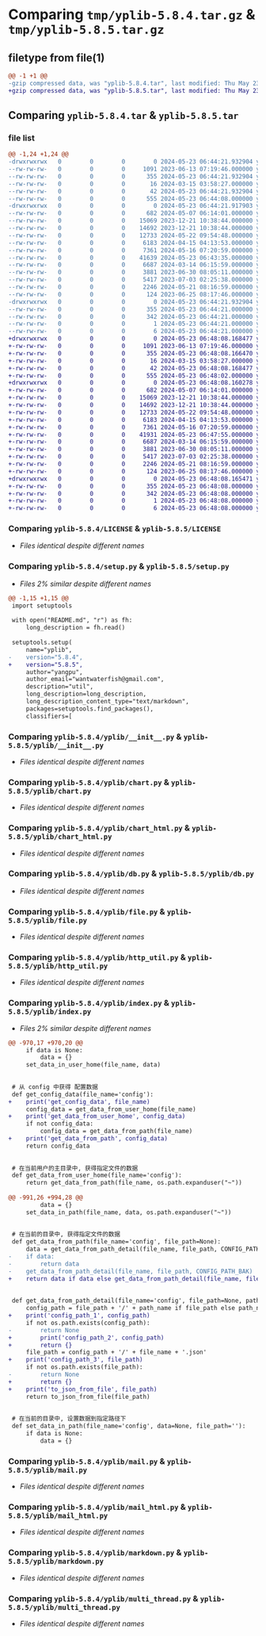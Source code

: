 # Comparing `tmp/yplib-5.8.4.tar.gz` & `tmp/yplib-5.8.5.tar.gz`

## filetype from file(1)

```diff
@@ -1 +1 @@
-gzip compressed data, was "yplib-5.8.4.tar", last modified: Thu May 23 06:44:21 2024, max compression
+gzip compressed data, was "yplib-5.8.5.tar", last modified: Thu May 23 06:48:08 2024, max compression
```

## Comparing `yplib-5.8.4.tar` & `yplib-5.8.5.tar`

### file list

```diff
@@ -1,24 +1,24 @@
-drwxrwxrwx   0        0        0        0 2024-05-23 06:44:21.932904 yplib-5.8.4/
--rw-rw-rw-   0        0        0     1091 2023-06-13 07:19:46.000000 yplib-5.8.4/LICENSE
--rw-rw-rw-   0        0        0      355 2024-05-23 06:44:21.932904 yplib-5.8.4/PKG-INFO
--rw-rw-rw-   0        0        0       16 2024-03-15 03:58:27.000000 yplib-5.8.4/README.md
--rw-rw-rw-   0        0        0       42 2024-05-23 06:44:21.932904 yplib-5.8.4/setup.cfg
--rw-rw-rw-   0        0        0      555 2024-05-23 06:44:08.000000 yplib-5.8.4/setup.py
-drwxrwxrwx   0        0        0        0 2024-05-23 06:44:21.917903 yplib-5.8.4/yplib/
--rw-rw-rw-   0        0        0      682 2024-05-07 06:14:01.000000 yplib-5.8.4/yplib/__init__.py
--rw-rw-rw-   0        0        0    15069 2023-12-21 10:38:44.000000 yplib-5.8.4/yplib/chart.py
--rw-rw-rw-   0        0        0    14692 2023-12-21 10:38:44.000000 yplib-5.8.4/yplib/chart_html.py
--rw-rw-rw-   0        0        0    12733 2024-05-22 09:54:48.000000 yplib-5.8.4/yplib/db.py
--rw-rw-rw-   0        0        0     6183 2024-04-15 04:13:53.000000 yplib-5.8.4/yplib/file.py
--rw-rw-rw-   0        0        0     7361 2024-05-16 07:20:59.000000 yplib-5.8.4/yplib/http_util.py
--rw-rw-rw-   0        0        0    41639 2024-05-23 06:43:35.000000 yplib-5.8.4/yplib/index.py
--rw-rw-rw-   0        0        0     6687 2024-03-14 06:15:59.000000 yplib-5.8.4/yplib/mail.py
--rw-rw-rw-   0        0        0     3881 2023-06-30 08:05:11.000000 yplib-5.8.4/yplib/mail_html.py
--rw-rw-rw-   0        0        0     5417 2023-07-03 02:25:38.000000 yplib-5.8.4/yplib/markdown.py
--rw-rw-rw-   0        0        0     2246 2024-05-21 08:16:59.000000 yplib-5.8.4/yplib/multi_thread.py
--rw-rw-rw-   0        0        0      124 2023-06-25 08:17:46.000000 yplib-5.8.4/yplib/temp.py
-drwxrwxrwx   0        0        0        0 2024-05-23 06:44:21.932904 yplib-5.8.4/yplib.egg-info/
--rw-rw-rw-   0        0        0      355 2024-05-23 06:44:21.000000 yplib-5.8.4/yplib.egg-info/PKG-INFO
--rw-rw-rw-   0        0        0      342 2024-05-23 06:44:21.000000 yplib-5.8.4/yplib.egg-info/SOURCES.txt
--rw-rw-rw-   0        0        0        1 2024-05-23 06:44:21.000000 yplib-5.8.4/yplib.egg-info/dependency_links.txt
--rw-rw-rw-   0        0        0        6 2024-05-23 06:44:21.000000 yplib-5.8.4/yplib.egg-info/top_level.txt
+drwxrwxrwx   0        0        0        0 2024-05-23 06:48:08.168477 yplib-5.8.5/
+-rw-rw-rw-   0        0        0     1091 2023-06-13 07:19:46.000000 yplib-5.8.5/LICENSE
+-rw-rw-rw-   0        0        0      355 2024-05-23 06:48:08.166470 yplib-5.8.5/PKG-INFO
+-rw-rw-rw-   0        0        0       16 2024-03-15 03:58:27.000000 yplib-5.8.5/README.md
+-rw-rw-rw-   0        0        0       42 2024-05-23 06:48:08.168477 yplib-5.8.5/setup.cfg
+-rw-rw-rw-   0        0        0      555 2024-05-23 06:48:02.000000 yplib-5.8.5/setup.py
+drwxrwxrwx   0        0        0        0 2024-05-23 06:48:08.160278 yplib-5.8.5/yplib/
+-rw-rw-rw-   0        0        0      682 2024-05-07 06:14:01.000000 yplib-5.8.5/yplib/__init__.py
+-rw-rw-rw-   0        0        0    15069 2023-12-21 10:38:44.000000 yplib-5.8.5/yplib/chart.py
+-rw-rw-rw-   0        0        0    14692 2023-12-21 10:38:44.000000 yplib-5.8.5/yplib/chart_html.py
+-rw-rw-rw-   0        0        0    12733 2024-05-22 09:54:48.000000 yplib-5.8.5/yplib/db.py
+-rw-rw-rw-   0        0        0     6183 2024-04-15 04:13:53.000000 yplib-5.8.5/yplib/file.py
+-rw-rw-rw-   0        0        0     7361 2024-05-16 07:20:59.000000 yplib-5.8.5/yplib/http_util.py
+-rw-rw-rw-   0        0        0    41931 2024-05-23 06:47:55.000000 yplib-5.8.5/yplib/index.py
+-rw-rw-rw-   0        0        0     6687 2024-03-14 06:15:59.000000 yplib-5.8.5/yplib/mail.py
+-rw-rw-rw-   0        0        0     3881 2023-06-30 08:05:11.000000 yplib-5.8.5/yplib/mail_html.py
+-rw-rw-rw-   0        0        0     5417 2023-07-03 02:25:38.000000 yplib-5.8.5/yplib/markdown.py
+-rw-rw-rw-   0        0        0     2246 2024-05-21 08:16:59.000000 yplib-5.8.5/yplib/multi_thread.py
+-rw-rw-rw-   0        0        0      124 2023-06-25 08:17:46.000000 yplib-5.8.5/yplib/temp.py
+drwxrwxrwx   0        0        0        0 2024-05-23 06:48:08.165471 yplib-5.8.5/yplib.egg-info/
+-rw-rw-rw-   0        0        0      355 2024-05-23 06:48:08.000000 yplib-5.8.5/yplib.egg-info/PKG-INFO
+-rw-rw-rw-   0        0        0      342 2024-05-23 06:48:08.000000 yplib-5.8.5/yplib.egg-info/SOURCES.txt
+-rw-rw-rw-   0        0        0        1 2024-05-23 06:48:08.000000 yplib-5.8.5/yplib.egg-info/dependency_links.txt
+-rw-rw-rw-   0        0        0        6 2024-05-23 06:48:08.000000 yplib-5.8.5/yplib.egg-info/top_level.txt
```

### Comparing `yplib-5.8.4/LICENSE` & `yplib-5.8.5/LICENSE`

 * *Files identical despite different names*

### Comparing `yplib-5.8.4/setup.py` & `yplib-5.8.5/setup.py`

 * *Files 2% similar despite different names*

```diff
@@ -1,15 +1,15 @@
 import setuptools
 
 with open("README.md", "r") as fh:
     long_description = fh.read()
 
 setuptools.setup(
     name="yplib",
-    version="5.8.4",
+    version="5.8.5",
     author="yangpu",
     author_email="wantwaterfish@gmail.com",
     description="util",
     long_description=long_description,
     long_description_content_type="text/markdown",
     packages=setuptools.find_packages(),
     classifiers=[
```

### Comparing `yplib-5.8.4/yplib/__init__.py` & `yplib-5.8.5/yplib/__init__.py`

 * *Files identical despite different names*

### Comparing `yplib-5.8.4/yplib/chart.py` & `yplib-5.8.5/yplib/chart.py`

 * *Files identical despite different names*

### Comparing `yplib-5.8.4/yplib/chart_html.py` & `yplib-5.8.5/yplib/chart_html.py`

 * *Files identical despite different names*

### Comparing `yplib-5.8.4/yplib/db.py` & `yplib-5.8.5/yplib/db.py`

 * *Files identical despite different names*

### Comparing `yplib-5.8.4/yplib/file.py` & `yplib-5.8.5/yplib/file.py`

 * *Files identical despite different names*

### Comparing `yplib-5.8.4/yplib/http_util.py` & `yplib-5.8.5/yplib/http_util.py`

 * *Files identical despite different names*

### Comparing `yplib-5.8.4/yplib/index.py` & `yplib-5.8.5/yplib/index.py`

 * *Files 2% similar despite different names*

```diff
@@ -970,17 +970,20 @@
     if data is None:
         data = {}
     set_data_in_user_home(file_name, data)
 
 
 # 从 config 中获得 配置数据
 def get_config_data(file_name='config'):
+    print('get_config_data', file_name)
     config_data = get_data_from_user_home(file_name)
+    print('get_data_from_user_home', config_data)
     if not config_data:
         config_data = get_data_from_path(file_name)
+    print('get_data_from_path', config_data)
     return config_data
 
 
 # 在当前用户的主目录中, 获得指定文件的数据
 def get_data_from_user_home(file_name='config'):
     return get_data_from_path(file_name, os.path.expanduser("~"))
 
@@ -991,26 +994,28 @@
         data = {}
     set_data_in_path(file_name, data, os.path.expanduser("~"))
 
 
 # 在当前的目录中, 获得指定文件的数据
 def get_data_from_path(file_name='config', file_path=None):
     data = get_data_from_path_detail(file_name, file_path, CONFIG_PATH)
-    if data:
-        return data
-    get_data_from_path_detail(file_name, file_path, CONFIG_PATH_BAK)
+    return data if data else get_data_from_path_detail(file_name, file_path, CONFIG_PATH_BAK)
 
 
 def get_data_from_path_detail(file_name='config', file_path=None, path_name=CONFIG_PATH):
     config_path = file_path + '/' + path_name if file_path else path_name
+    print('config_path_1', config_path)
     if not os.path.exists(config_path):
-        return None
+        print('config_path_2', config_path)
+        return {}
     file_path = config_path + '/' + file_name + '.json'
+    print('config_path_3', file_path)
     if not os.path.exists(file_path):
-        return None
+        return {}
+    print('to_json_from_file', file_path)
     return to_json_from_file(file_path)
 
 
 # 在当前的目录中, 设置数据到指定路径下
 def set_data_in_path(file_name='config', data=None, file_path=''):
     if data is None:
         data = {}
```

### Comparing `yplib-5.8.4/yplib/mail.py` & `yplib-5.8.5/yplib/mail.py`

 * *Files identical despite different names*

### Comparing `yplib-5.8.4/yplib/mail_html.py` & `yplib-5.8.5/yplib/mail_html.py`

 * *Files identical despite different names*

### Comparing `yplib-5.8.4/yplib/markdown.py` & `yplib-5.8.5/yplib/markdown.py`

 * *Files identical despite different names*

### Comparing `yplib-5.8.4/yplib/multi_thread.py` & `yplib-5.8.5/yplib/multi_thread.py`

 * *Files identical despite different names*

